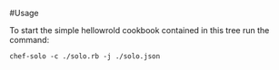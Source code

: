 #Usage

To start the simple hellowrold cookbook contained in this tree run the command:

	chef-solo -c ./solo.rb -j ./solo.json
